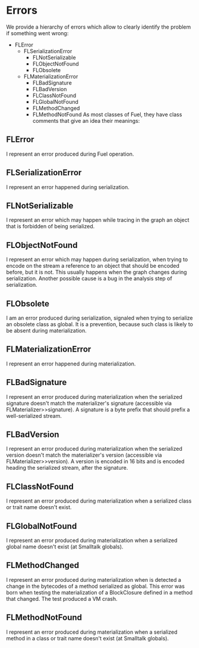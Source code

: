 # Errors
We provide a hierarchy of errors which allow to clearly identify the problem if something went wrong:
- FLError
  - FLSerializationError
    - FLNotSerializable
    - FLObjectNotFound
    - FLObsolete
  - FLMaterializationError
    - FLBadSignature
    - FLBadVersion
    - FLClassNotFound
    - FLGlobalNotFound
    - FLMethodChanged
    - FLMethodNotFound
As most classes of Fuel, they have class comments that give an idea their meanings:
## FLError
I represent an error produced during Fuel operation.
## FLSerializationError
I represent an error happened during serialization.
## FLNotSerializable
I represent an error which may happen while tracing in the graph an object that is forbidden of being serialized.
## FLObjectNotFound
I represent an error which may happen during serialization, when trying to encode on the stream a reference to an object that should be encoded before, but it is not. This usually happens when the graph changes during serialization. Another possible cause is a bug in the analysis step of serialization.
## FLObsolete
I am an error produced during serialization, signaled when trying to serialize an obsolete class as global. It is a prevention, because such class is likely to be absent during materialization.
## FLMaterializationError
I represent an error happened during materialization.
## FLBadSignature
I represent an error produced during materialization when the serialized signature doesn't match the materializer's signature (accessible via FLMaterializer>>signature). A signature is a byte prefix that should prefix a well-serialized stream.
## FLBadVersion
I represent an error produced during materialization when the serialized version doesn't match the materializer's version (accessible via FLMaterializer>>version). A version is encoded in 16 bits and is encoded heading the serialized stream, after the signature.
## FLClassNotFound
I represent an error produced during materialization when a serialized class or trait name doesn't exist.
## FLGlobalNotFound
I represent an error produced during materialization when a serialized global name doesn't exist (at Smalltalk globals).
## FLMethodChanged
I represent an error produced during materialization when is detected a change in the bytecodes of a method serialized as global. This error was born when testing the materialization of a BlockClosure defined in a method that changed. The test produced a VM crash.
## FLMethodNotFound
I represent an error produced during materialization when a serialized method in a class or trait name doesn't exist (at Smalltalk globals).